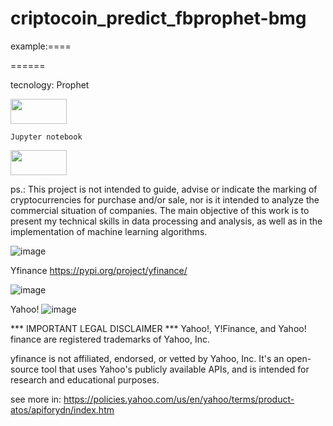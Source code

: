 # criptocoin_predict_fbprophet-bmg

example:====
 



  ======



tecnology:
Prophet 
	
<p align="left">
	<img width="90" height="40" src="https://user-images.githubusercontent.com/87772120/159750038-040ff478-07b8-45dc-9677-644cf9331a3e.png"
</p>

	Jupyter notebook
<p align="left">
	<img width="90" height="40" src="https://user-images.githubusercontent.com/87772120/159751017-a48e40fb-ccd6-49ad-8f12-5b5812c38066.png" [Kaggle](https://jupyter.org/)
</p> 


ps.: This project is not intended to guide, advise or indicate the marking of cryptocurrencies for purchase and/or sale, nor is it intended to analyze the commercial situation of companies. The main objective of this work is to present my technical skills in data processing and analysis, as well as in the implementation of machine learning algorithms.


![image](https://user-images.githubusercontent.com/87772120/159749243-0c1d791e-0572-4cad-ac21-af4713521c4c.png)



Yfinance https://pypi.org/project/yfinance/

![image](https://user-images.githubusercontent.com/87772120/159743379-76f08af0-19a6-4627-be34-1e67e2107fbf.png)


Yahoo!
![image](https://user-images.githubusercontent.com/87772120/159743137-637bee94-8553-4b5c-8592-15397e6cc7ee.png)


*** IMPORTANT LEGAL DISCLAIMER ***
Yahoo!, Y!Finance, and Yahoo! finance are registered trademarks of Yahoo, Inc.

yfinance is not affiliated, endorsed, or vetted by Yahoo, Inc. It's an open-source tool that uses Yahoo's publicly available APIs, and is intended for research and educational purposes.

see more in: https://policies.yahoo.com/us/en/yahoo/terms/product-atos/apiforydn/index.htm
